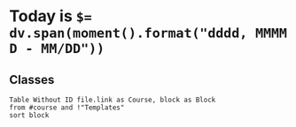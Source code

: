 # Today is `$= dv.span(moment().format("dddd, MMMM D - MM/DD"))`

## Classes

```dataview
Table Without ID file.link as Course, block as Block
from #course and !"Templates"
sort block
```
